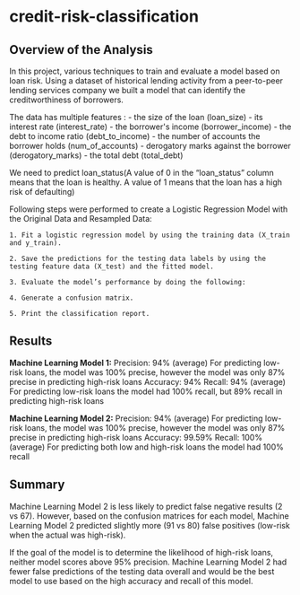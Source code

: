 # credit-risk-classification

## Overview of the Analysis

In this project, various techniques to train and evaluate a model based on loan risk. Using a dataset of historical lending activity from a peer-to-peer lending services company we built a model that can identify the creditworthiness of borrowers.

The data has multiple features : - the size of the loan (loan_size) - its interest rate (interest_rate) - the borrower's income (borrower_income) - the debt to income ratio (debt_to_income) - the number of accounts the borrower holds (num_of_accounts) - derogatory marks against the borrower (derogatory_marks) - the total debt (total_debt)

We need to predict loan_status(A value of 0 in the “loan_status” column means that the loan is healthy. A value of 1 means that the loan has a high risk of defaulting)

Following steps were performed to create a Logistic Regression Model with the Original Data and Resampled Data:

    1. Fit a logistic regression model by using the training data (X_train and y_train).

    2. Save the predictions for the testing data labels by using the testing feature data (X_test) and the fitted model.

    3. Evaluate the model’s performance by doing the following:

    4. Generate a confusion matrix.

    5. Print the classification report.

## Results

**Machine Learning Model 1:**
Precision: 94% (average)
For predicting low-risk loans, the model was 100% precise, however the model was only 87% precise in predicting high-risk loans
Accuracy: 94%
Recall: 94% (average)
For predicting low-risk loans the model had 100% recall, but 89% recall in predicting high-risk loans

**Machine Learning Model 2:**
Precision: 94% (average)
For predicting low-risk loans, the model was 100% precise, however the model was only 87% precise in predicting high-risk loans
Accuracy: 99.59%
Recall: 100% (average)
For predicting both low and high-risk loans the model had 100% recall

## Summary

Machine Learning Model 2 is less likely to predict false negative results (2 vs 67). However, based on the confusion matrices for each model, Machine Learning Model 2 predicted slightly more (91 vs 80) false positives (low-risk when the actual was high-risk).

If the goal of the model is to determine the likelihood of high-risk loans, neither model scores above 95% precision. Machine Learning Model 2 had fewer false predictions of the testing data overall and would be the best model to use based on the high accuracy and recall of this model.
